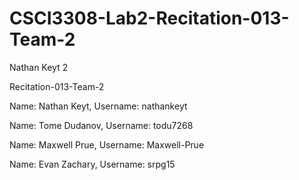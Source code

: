 # CSCI3308-Lab2-Recitation-013-Team-2

Nathan Keyt 2

Recitation-013-Team-2

Name: Nathan Keyt, Username: nathankeyt

Name: Tome Dudanov, Username: todu7268

Name: Maxwell Prue, Username: Maxwell-Prue

Name: Evan Zachary, Username: srpg15

